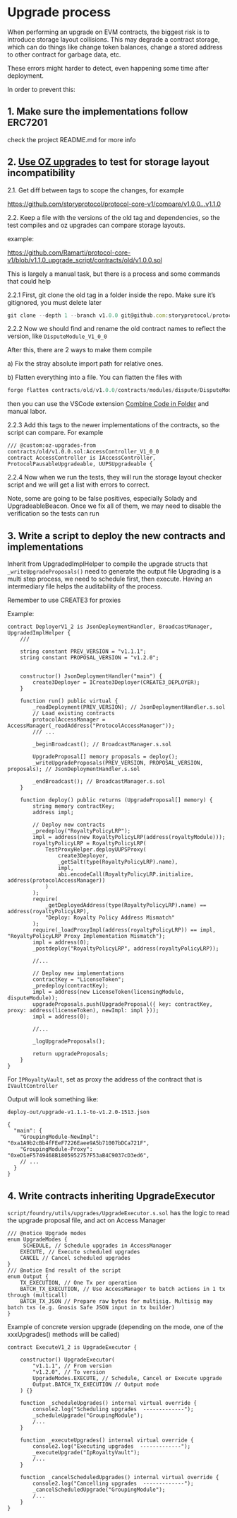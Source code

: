 # Upgrade process

When performing an upgrade on EVM contracts, the biggest risk is to introduce storage layout collisions. This may degrade a contract storage, which can do things like change token balances, change a stored address to other contract for garbage data, etc.

These errors might harder to detect, even happening some time after deployment.

In order to prevent this:

## 1. Make sure the implementations follow ERC7201

check the project README.md for more info

## 2. [Use OZ upgrades](https://docs.openzeppelin.com/upgrades-plugins/1.x/api-core) to test for storage layout incompatibility

2.1. Get diff between tags to scope the changes, for example

https://github.com/storyprotocol/protocol-core-v1/compare/v1.0.0...v1.1.0

2.2. Keep a file with the versions of the old tag and dependencies, so the test compiles and oz upgrades can compare storage layouts.

example:

https://github.com/Ramarti/protocol-core-v1/blob/v1.1.0_upgrade_script/contracts/old/v1.0.0.sol

This is largely a manual task, but there is a process and some commands that could help

2.2.1 First, git clone the old tag in a folder inside the repo. Make sure it’s gitignored, you must delete later

```jsx
git clone --depth 1 --branch v1.0.0 git@github.com:storyprotocol/protocol-core-v1.git v1.0.0
```

2.2.2 Now we should find and rename the old contract names to reflect the version, like `DisputeModule_V1_0_0` 

After this, there are 2 ways to make them compile

a) Fix the stray absolute import path for relative ones.

b) Flatten everything into a file. You can flatten the files with

```jsx
forge flatten contracts/old/v1.0.0/contracts/modules/dispute/DisputeModule.sol > contracts/old/DisputeModule.sol
```

then you can use the VSCode extension [Combine Code in Folder](https://marketplace.visualstudio.com/items?itemName=ToanBui.combine-code-in-folder) and manual labor.

2.2.3 Add this tags to the newer implementations of the contracts, so the script can compare. For example

```solidity
/// @custom:oz-upgrades-from contracts/old/v1.0.0.sol:AccessController_V1_0_0
contract AccessController is IAccessController, ProtocolPausableUpgradeable, UUPSUpgradeable {
```

2.2.4 Now when we run the tests, they will run the storage layout checker script and we will get a list with errors to correct.

Note, some are going to be false positives, especially Solady and UpgradeableBeacon. Once we fix all of them, we may need to disable the verification so the tests can run

## 3. Write a script to deploy the new contracts and implementations

Inherit from UpgradedImplHelper to compile the upgrade structs that `_writeUpgradeProposals()` need to generate the output file
Upgrading is a multi step process, we need to schedule first, then execute. Having an intermediary file helps the auditability
of the process.

Remember to use CREATE3 for proxies

Example:

```solidity
contract DeployerV1_2 is JsonDeploymentHandler, BroadcastManager, UpgradedImplHelper {
    ///

    string constant PREV_VERSION = "v1.1.1";
    string constant PROPOSAL_VERSION = "v1.2.0";


    constructor() JsonDeploymentHandler("main") {
        create3Deployer = ICreate3Deployer(CREATE3_DEPLOYER);
    }

    function run() public virtual {
        _readDeployment(PREV_VERSION); // JsonDeploymentHandler.s.sol
        // Load existing contracts
        protocolAccessManager = AccessManager(_readAddress("ProtocolAccessManager"));
        /// ...

        _beginBroadcast(); // BroadcastManager.s.sol

        UpgradeProposal[] memory proposals = deploy();
        _writeUpgradeProposals(PREV_VERSION, PROPOSAL_VERSION, proposals); // JsonDeploymentHandler.s.sol

        _endBroadcast(); // BroadcastManager.s.sol
    }

    function deploy() public returns (UpgradeProposal[] memory) {
        string memory contractKey;
        address impl;

        // Deploy new contracts
        _predeploy("RoyaltyPolicyLRP");
        impl = address(new RoyaltyPolicyLRP(address(royaltyModule)));
        royaltyPolicyLRP = RoyaltyPolicyLRP(
            TestProxyHelper.deployUUPSProxy(
                create3Deployer,
                _getSalt(type(RoyaltyPolicyLRP).name),
                impl,
                abi.encodeCall(RoyaltyPolicyLRP.initialize, address(protocolAccessManager))
            )
        );
        require(
            _getDeployedAddress(type(RoyaltyPolicyLRP).name) == address(royaltyPolicyLRP),
            "Deploy: Royalty Policy Address Mismatch"
        );
        require(_loadProxyImpl(address(royaltyPolicyLRP)) == impl, "RoyaltyPolicyLRP Proxy Implementation Mismatch");
        impl = address(0);
        _postdeploy("RoyaltyPolicyLRP", address(royaltyPolicyLRP));
        
        //...

        // Deploy new implementations
        contractKey = "LicenseToken";
        _predeploy(contractKey);
        impl = address(new LicenseToken(licensingModule, disputeModule));
        upgradeProposals.push(UpgradeProposal({ key: contractKey, proxy: address(licenseToken), newImpl: impl }));
        impl = address(0);

        //...

        _logUpgradeProposals();
        
        return upgradeProposals;
    }
}
```

For `IPRoyaltyVault`, set as proxy the address of the contract that is `IVaultController`

Output will look something like:

`deploy-out/upgrade-v1.1.1-to-v1.2.0-1513.json`
```
{
  "main": {
    "GroupingModule-NewImpl": "0xa1A9b2cBb4fFEeF7226Eaee9A5b71007bDCa721F",
    "GroupingModule-Proxy": "0xeD1eF5749468B1805952757F53aB4C9037cD3ed6",
    // ...
  }
}
```

## 4. Write contracts inheriting UpgradeExecutor

`script/foundry/utils/upgrades/UpgradeExecutor.s.sol` has the logic to read the upgrade proposal file, and act on Access Manager

```solidity
/// @notice Upgrade modes
enum UpgradeModes {
     SCHEDULE, // Schedule upgrades in AccessManager
    EXECUTE, // Execute scheduled upgrades
    CANCEL // Cancel scheduled upgrades
}
/// @notice End result of the script
enum Output {
    TX_EXECUTION, // One Tx per operation
    BATCH_TX_EXECUTION, // Use AccessManager to batch actions in 1 tx through (multicall)
    BATCH_TX_JSON // Prepare raw bytes for multisig. Multisig may batch txs (e.g. Gnosis Safe JSON input in tx builder)
}
```

Example of concrete version upgrade (depending on the mode, one of the xxxUpgrades() methods will be called)

```solidity
contract ExecuteV1_2 is UpgradeExecutor {
    
    constructor() UpgradeExecutor(
        "v1.1.1", // From version
        "v1.2.0", // To version
        UpgradeModes.EXECUTE, // Schedule, Cancel or Execute upgrade
        Output.BATCH_TX_EXECUTION // Output mode
    ) {}

    function _scheduleUpgrades() internal virtual override {
        console2.log("Scheduling upgrades  -------------");
        _scheduleUpgrade("GroupingModule");
        /...
    }

    function _executeUpgrades() internal virtual override {
        console2.log("Executing upgrades  -------------");
        _executeUpgrade("IpRoyaltyVault");
        /...
    }

    function _cancelScheduledUpgrades() internal virtual override {
        console2.log("Cancelling upgrades  -------------");
        _cancelScheduledUpgrade("GroupingModule");
        /...
    }
}
```


       


